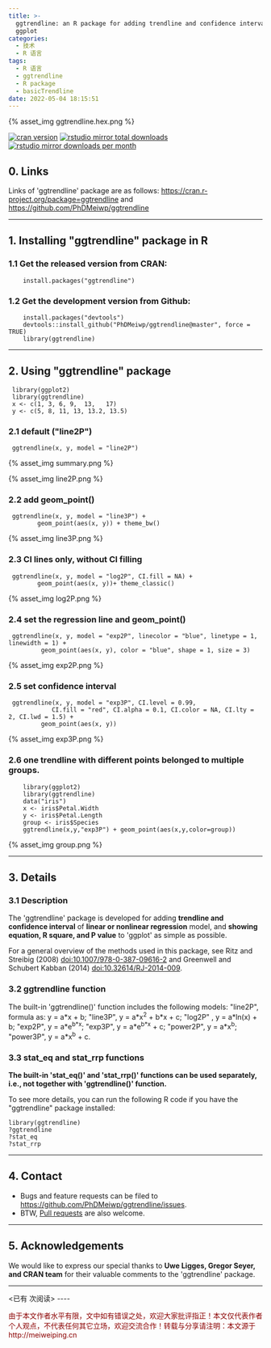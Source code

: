 ```yaml
---
title: >-
  ggtrendline: an R package for adding trendline and confidence interval to
  ggplot
categories:
  - 技术
  - R 语言
tags:
  - R 语言
  - ggtrendline
  - R package
  - basicTrendline
date: 2022-05-04 18:15:51
---
```


{% asset_img ggtrendline.hex.png %} 

[![cran version](http://www.r-pkg.org/badges/version/ggtrendline)](http://cran.rstudio.com/web/packages/ggtrendline) 
[![rstudio mirror total downloads](http://cranlogs.r-pkg.org/badges/grand-total/ggtrendline)](https://github.com/metacran/cranlogs.app)
[![rstudio mirror downloads per month](http://cranlogs.r-pkg.org/badges/ggtrendline)](https://github.com/metacran/cranlogs.app)

## 0. Links

Links of 'ggtrendline' package are as follows: https://cran.r-project.org/package=ggtrendline and https://github.com/PhDMeiwp/ggtrendline

------

## 1. Installing "ggtrendline" package in R

###  1.1 Get the released version from CRAN:

		install.packages("ggtrendline")

###  1.2 Get the development version from Github:

		install.packages("devtools")
		devtools::install_github("PhDMeiwp/ggtrendline@master", force = TRUE)
		library(ggtrendline)

------

## 2. Using "ggtrendline" package
	
     library(ggplot2)
	 library(ggtrendline)
     x <- c(1, 3, 6, 9,  13,   17)
     y <- c(5, 8, 11, 13, 13.2, 13.5)

### 2.1 default ("line2P")

     ggtrendline(x, y, model = "line2P")  

{% asset_img summary.png %} 

{% asset_img line2P.png %} 


### 2.2 add geom_point()

     ggtrendline(x, y, model = "line3P") + 
			geom_point(aes(x, y)) + theme_bw()

{% asset_img line3P.png %} 

### 2.3 CI lines only, without CI filling

     ggtrendline(x, y, model = "log2P", CI.fill = NA) + 
			geom_point(aes(x, y))+ theme_classic() 
	
{% asset_img log2P.png %} 

### 2.4 set the regression line and geom_point()

     ggtrendline(x, y, model = "exp2P", linecolor = "blue", linetype = 1, linewidth = 1) + 
             geom_point(aes(x, y), color = "blue", shape = 1, size = 3)  

{% asset_img exp2P.png %} 
		
### 2.5 set confidence interval

     ggtrendline(x, y, model = "exp3P", CI.level = 0.99, 
                CI.fill = "red", CI.alpha = 0.1, CI.color = NA, CI.lty = 2, CI.lwd = 1.5) + 
             geom_point(aes(x, y)) 

{% asset_img exp3P.png %} 		

### 2.6 one trendline with different points belonged to multiple groups.

		library(ggplot2)
		library(ggtrendline)
		data("iris")
		x <- iris$Petal.Width
		y <- iris$Petal.Length
		group <- iris$Species
		ggtrendline(x,y,"exp3P") + geom_point(aes(x,y,color=group))

{% asset_img group.png %} 

------

## 3. Details

### 3.1 Description

The 'ggtrendline' package is developed for adding **trendline and confidence interval** of **linear or nonlinear regression** model, and **showing equation, R square, and P value**  to 'ggplot' as simple as possible. 

For a general overview of the methods used in this package, see Ritz and Streibig (2008) <doi:10.1007/978-0-387-09616-2> and Greenwell and Schubert Kabban (2014) <doi:10.32614/RJ-2014-009>.

### 3.2 ggtrendline function

The built-in 'ggtrendline()' function includes the following models:
"line2P", formula as: y = a\*x + b;
"line3P", y = a\*x<sup>2</sup> + b\*x + c;
"log2P" , y = a\*ln(x) + b; 
"exp2P", y = a\*e<sup>b\*x</sup>; 
"exp3P", y = a\*e<sup>b\*x</sup> + c;
"power2P", y = a\*x<sup>b</sup>;
"power3P", y = a\*x<sup>b</sup> + c.

### 3.3 stat_eq and stat_rrp functions

**The built-in 'stat_eq()' and 'stat_rrp()' functions can be used separately, i.e., not together with 'ggtrendline()' function.**

To see more details, you can run the following R code if you have the "ggtrendline" package installed:

    library(ggtrendline)
    ?ggtrendline
	?stat_eq
	?stat_rrp

------
	
## 4. Contact

- Bugs and feature requests can be filed to https://github.com/PhDMeiwp/ggtrendline/issues. 
- BTW, [Pull requests](https://github.com/PhDMeiwp/ggtrendline/pulls) are also welcome.

------

## 5. Acknowledgements

We would like to express our special thanks to **Uwe Ligges, Gregor Seyer, and CRAN team** for their valuable comments to the 'ggtrendline' package.


----
<span id="busuanzi_container_page_pv">
<已有 <span id="busuanzi_value_page_pv"></span> 次阅读>
</span>
----

<p style="color:darkred"> 由于本文作者水平有限，文中如有错误之处，欢迎大家批评指正！本文仅代表作者个人观点，不代表任何其它立场，欢迎交流合作！转载与分享请注明：本文源于 http://meiweiping.cn </p>
